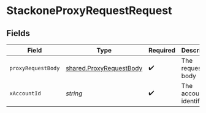 # StackoneProxyRequestRequest


## Fields

| Field                                                              | Type                                                               | Required                                                           | Description                                                        |
| ------------------------------------------------------------------ | ------------------------------------------------------------------ | ------------------------------------------------------------------ | ------------------------------------------------------------------ |
| `proxyRequestBody`                                                 | [shared.ProxyRequestBody](../../models/shared/proxyrequestbody.md) | :heavy_check_mark:                                                 | The request body                                                   |
| `xAccountId`                                                       | *string*                                                           | :heavy_check_mark:                                                 | The account identifier                                             |